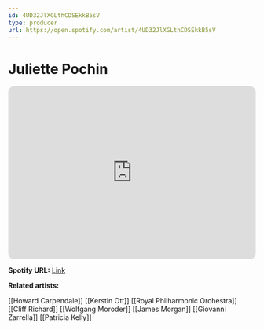 ```yaml
---
id: 4UD32JlXGLthCDSEkkB5sV
type: producer
url: https://open.spotify.com/artist/4UD32JlXGLthCDSEkkB5sV
---
```

# Juliette Pochin

<iframe style="border-radius:12px" src="https://open.spotify.com/embed/artist/4UD32JlXGLthCDSEkkB5sV" width="100%" height="352" frameBorder="0" allowfullscreen="" allow="autoplay; clipboard-write; encrypted-media; fullscreen; picture-in-picture" loading="lazy"></iframe>

**Spotify URL:** [Link](https://open.spotify.com/artist/4UD32JlXGLthCDSEkkB5sV)

**Related artists:**

[[Howard Carpendale]]
[[Kerstin Ott]]
[[Royal Philharmonic Orchestra]]
[[Cliff Richard]]
[[Wolfgang Moroder]]
[[James Morgan]]
[[Giovanni Zarrella]]
[[Patricia Kelly]]
